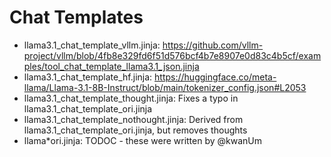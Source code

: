 # Chat Templates

- llama3.1_chat_template_vllm.jinja:
  <https://github.com/vllm-project/vllm/blob/4fb8e329fd6f51d576bcf4b7e8907e0d83c4b5cf/examples/tool_chat_template_llama3.1_json.jinja>
- llama3.1_chat_template_hf.jinja:
  <https://huggingface.co/meta-llama/Llama-3.1-8B-Instruct/blob/main/tokenizer_config.json#L2053>
- llama3.1_chat_template_thought.jinja: Fixes a typo in llama3.1_chat_template_ori.jinja
- llama3.1_chat_template_nothought.jinja: Derived from llama3.1_chat_template_ori.jinja, but removes thoughts
- llama\*ori.jinja: TODOC - these were written by @kwanUm
